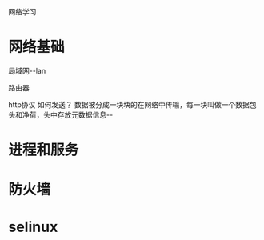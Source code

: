 


网络学习


# 网络基础


局域网--lan

路由器


http协议
如何发送？
数据被分成一块块的在网络中传输，每一块叫做一个数据包
头和净荷，头中存放元数据信息--






# 进程和服务


# 防火墙
 
 
 


# selinux




